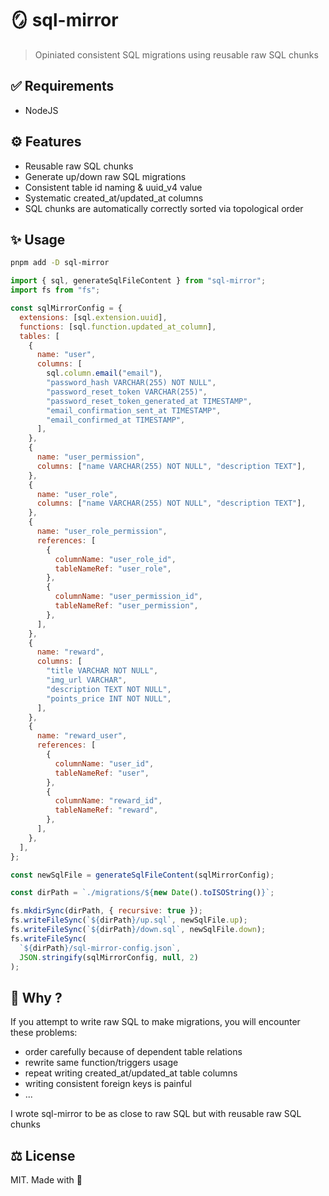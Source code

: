 # 🪞 sql-mirror

> Opiniated consistent SQL migrations using reusable raw SQL chunks

## ✅ Requirements

- NodeJS

## ⚙️ Features

- Reusable raw SQL chunks
- Generate up/down raw SQL migrations
- Consistent table id naming & uuid_v4 value
- Systematic created_at/updated_at columns
- SQL chunks are automatically correctly sorted via topological order

## ✨ Usage

```sh
pnpm add -D sql-mirror
```

```js
import { sql, generateSqlFileContent } from "sql-mirror";
import fs from "fs";

const sqlMirrorConfig = {
  extensions: [sql.extension.uuid],
  functions: [sql.function.updated_at_column],
  tables: [
    {
      name: "user",
      columns: [
        sql.column.email("email"),
        "password_hash VARCHAR(255) NOT NULL",
        "password_reset_token VARCHAR(255)",
        "password_reset_token_generated_at TIMESTAMP",
        "email_confirmation_sent_at TIMESTAMP",
        "email_confirmed_at TIMESTAMP",
      ],
    },
    {
      name: "user_permission",
      columns: ["name VARCHAR(255) NOT NULL", "description TEXT"],
    },
    {
      name: "user_role",
      columns: ["name VARCHAR(255) NOT NULL", "description TEXT"],
    },
    {
      name: "user_role_permission",
      references: [
        {
          columnName: "user_role_id",
          tableNameRef: "user_role",
        },
        {
          columnName: "user_permission_id",
          tableNameRef: "user_permission",
        },
      ],
    },
    {
      name: "reward",
      columns: [
        "title VARCHAR NOT NULL",
        "img_url VARCHAR",
        "description TEXT NOT NULL",
        "points_price INT NOT NULL",
      ],
    },
    {
      name: "reward_user",
      references: [
        {
          columnName: "user_id",
          tableNameRef: "user",
        },
        {
          columnName: "reward_id",
          tableNameRef: "reward",
        },
      ],
    },
  ],
};

const newSqlFile = generateSqlFileContent(sqlMirrorConfig);

const dirPath = `./migrations/${new Date().toISOString()}`;

fs.mkdirSync(dirPath, { recursive: true });
fs.writeFileSync(`${dirPath}/up.sql`, newSqlFile.up);
fs.writeFileSync(`${dirPath}/down.sql`, newSqlFile.down);
fs.writeFileSync(
  `${dirPath}/sql-mirror-config.json`,
  JSON.stringify(sqlMirrorConfig, null, 2)
);
```

## 🤔 Why ?

If you attempt to write raw SQL to make migrations, you will encounter these problems:

- order carefully because of dependent table relations
- rewrite same function/triggers usage
- repeat writing created_at/updated_at table columns
- writing consistent foreign keys is painful
- ...

I wrote sql-mirror to be as close to raw SQL but with reusable raw SQL chunks

## ⚖️ License

MIT. Made with 💖
